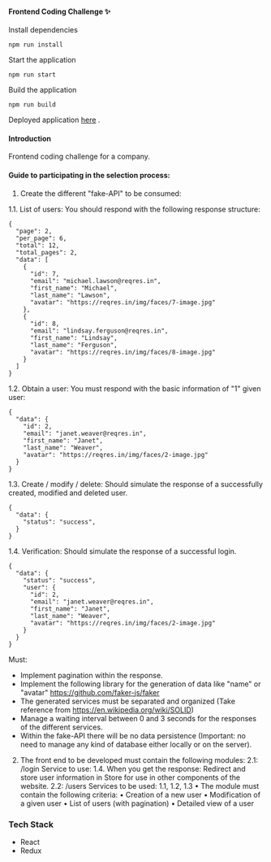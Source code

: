 #### Frontend Coding Challenge ✨

Install dependencies
```
npm run install
```

Start the application
```
npm run start
```

Build the application
```
npm run build
```

Deployed application [here](https://frontend-challenge-qtp5.vercel.app/) .

#### Introduction
Frontend coding challenge for a company.

#### Guide to participating in the selection process:
1. Create the different "fake-API" to be consumed:

1.1. List of users:
You should respond with the following response structure:

```
{
  "page": 2,
  "per_page": 6,
  "total": 12,
  "total_pages": 2,
  "data": [
    {
      "id": 7,
      "email": "michael.lawson@reqres.in",
      "first_name": "Michael",
      "last_name": "Lawson",
      "avatar": "https://reqres.in/img/faces/7-image.jpg"
    },
    {
      "id": 8,
      "email": "lindsay.ferguson@reqres.in",
      "first_name": "Lindsay",
      "last_name": "Ferguson",
      "avatar": "https://reqres.in/img/faces/8-image.jpg"
    }
  ]
}
```

1.2. Obtain a user:
You must respond with the basic information of "1" given user:

```
{
  "data": {
    "id": 2,
    "email": "janet.weaver@reqres.in",
    "first_name": "Janet",
    "last_name": "Weaver",
    "avatar": "https://reqres.in/img/faces/2-image.jpg"
  }
}
```

1.3. Create / modify / delete:
Should simulate the response of a successfully created, modified and deleted user.
```
{
  "data": {
    "status": "success",
  }
}
```

1.4. Verification:
Should simulate the response of a successful login.

```
{
  "data": {
    "status": "success",
    "user": {
      "id": 2,
      "email": "janet.weaver@reqres.in",
      "first_name": "Janet",
      "last_name": "Weaver",
      "avatar": "https://reqres.in/img/faces/2-image.jpg"
    }
  }
}
```

Must:

- Implement pagination within the response.
- Implement the following library for the generation of data like "name" or "avatar"
https://github.com/faker-js/faker
- The generated services must be separated and organized (Take reference from https://en.wikipedia.org/wiki/SOLID)
- Manage a waiting interval between 0 and 3 seconds for the responses of the different services.
- Within the fake-API there will be no data persistence (Important: no need to manage any kind of
database either locally or on the server).

2. The front end to be developed must contain the following modules: 2.1: /login
Service to use: 1.4.
When you get the response:
Redirect and store user information in Store for use in other components of the website.
2.2: /users
Services to be used: 1.1, 1.2, 1.3
• The module must contain the following criteria:
• Creation of a new user
• Modification of a given user
• List of users (with pagination)
• Detailed view of a user

### Tech Stack 
- React 
- Redux 
